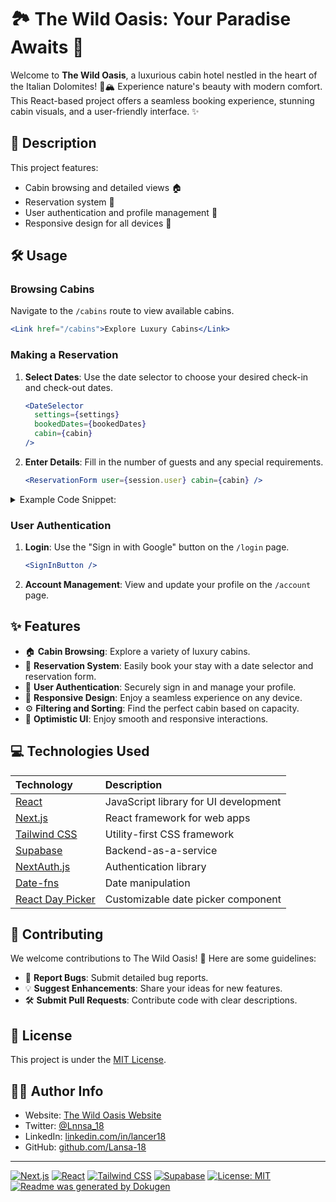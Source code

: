 # 🏞️ The Wild Oasis: Your Paradise Awaits 🌟

Welcome to **The Wild Oasis**, a luxurious cabin hotel nestled in the heart of the Italian Dolomites! 🌲🏔️ Experience nature's beauty with modern comfort. This React-based project offers a seamless booking experience, stunning cabin visuals, and a user-friendly interface. ✨

## 🚀 Description

This project features:

- Cabin browsing and detailed views 🏠
- Reservation system 📅
- User authentication and profile management 🔑
- Responsive design for all devices 📱

## 🛠️ Usage

### Browsing Cabins
Navigate to the `/cabins` route to view available cabins.

```jsx
<Link href="/cabins">Explore Luxury Cabins</Link>
```

### Making a Reservation
1.  **Select Dates**: Use the date selector to choose your desired check-in and check-out dates.

    ```jsx
    <DateSelector
      settings={settings}
      bookedDates={bookedDates}
      cabin={cabin}
    />
    ```

2.  **Enter Details**: Fill in the number of guests and any special requirements.

    ```jsx
    <ReservationForm user={session.user} cabin={cabin} />
    ```

<details>
<summary>Example Code Snippet:</summary>

```jsx
  "use client";

  import { differenceInDays } from "date-fns";
  import { useReservation } from "../_context/ReservationContext";
  import { createBooking } from "../_lib/action";
  import SubmitButton from "./SubmitButton";

  function ReservationForm({ cabin, user }) {
  const { range, resetRange } = useReservation();
  const { maxCapacity, regularPrice, discount, id } = cabin;
  const startDate = range.from;
  const endDate = range.to;
  const numNights = differenceInDays(endDate, startDate);
  const cabinPrice = numNights * (regularPrice - discount);

  // The 5 data points / values that needs to be passed as well into the formData.
  const bookingData = {
  startDate,
  endDate,
  numNights,
  cabinPrice,
  cabinId: id,
  };

  const createBookingWithData = createBooking.bind(null, bookingData);

  return (
  <div className="scale-[1.01]">
  <div className="bg-primary-800 text-primary-300 px-16 py-2 flex justify-between items-center">
  <p>Logged in as</p>

  <div className="flex gap-4 items-center">
  <img
  // Important to display google profile images
  referrerPolicy="no-referrer"
  className="h-8 rounded-full"
  src={user.image}
  alt={user.name}
  />
  <p>{user.name}</p>
  </div>
  </div>

  <form
  // action={createBookingWithData}
  action={async (formData) => {
  await createBookingWithData(formData);
  resetRange();
  }}
  className="bg-primary-900 py-10 px-16 text-lg flex gap-5 flex-col"
  >
  <div className="space-y-2">
  <label htmlFor="numGuests">How many guests?</label>
  <select
  name="numGuests"
  id="numGuests"
  className="px-5 py-3 bg-primary-200 text-primary-800 w-full shadow-sm rounded-sm"
  required
  >
  <option value="" key="">
  Select number of guests...
  </option>
  {Array.from({ length: maxCapacity }, (_, i) => i + 1).map((x) => (
  <option value={x} key={x}>
  {x} {x === 1 ? "guest" : "guests"}
  </option>
  ))}
  </select>
  </div>

  <div className="space-y-2">
  <label htmlFor="observations">
  Anything we should know about your stay?
  </label>
  <textarea
  name="observations"
  id="observations"
  className="px-5 py-3 bg-primary-200 text-primary-800 w-full shadow-sm rounded-sm"
  placeholder="Any pets, allergies, special requirements, etc.?"
  />
  </div>

  <div className="flex justify-end items-center gap-6">
  {!(startDate && endDate) ? (
  <p className="text-primary-300 text-base">
  Start by selecting dates
  </p>
  ) : (
  <SubmitButton pendingLabel="Reserving...">Reserve Now</SubmitButton>
  )}
  </div>
  </form>
  </div>
  );
  }

  export default ReservationForm;
```
</details>

### User Authentication

1.  **Login**: Use the "Sign in with Google" button on the `/login` page.
    ```jsx
    <SignInButton />
    ```
2.  **Account Management**: View and update your profile on the `/account` page.

## ✨ Features

-   🏠 **Cabin Browsing**: Explore a variety of luxury cabins.
-   📅 **Reservation System**: Easily book your stay with a date selector and reservation form.
-   🔑 **User Authentication**: Securely sign in and manage your profile.
-   📱 **Responsive Design**: Enjoy a seamless experience on any device.
-   ⚙️ **Filtering and Sorting**: Find the perfect cabin based on capacity.
-   🎨 **Optimistic UI**: Enjoy smooth and responsive interactions.

## 💻 Technologies Used

| Technology                                   | Description                           |
| :------------------------------------------- | :------------------------------------ |
| [React](https://react.dev/)                  | JavaScript library for UI development |
| [Next.js](https://nextjs.org/)               | React framework for web apps          |
| [Tailwind CSS](https://tailwindcss.com/)   | Utility-first CSS framework           |
| [Supabase](https://supabase.com/)             | Backend-as-a-service                  |
| [NextAuth.js](https://next-auth.js.org/)      | Authentication library                |
| [Date-fns](https://date-fns.org/)      | Date manipulation                |
| [React Day Picker](https://react-day-picker.js.org/)      | Customizable date picker component                |

## 🤝 Contributing

We welcome contributions to The Wild Oasis! 🌿 Here are some guidelines:

*   🐛 **Report Bugs**: Submit detailed bug reports.
*   💡 **Suggest Enhancements**: Share your ideas for new features.
*   🛠️ **Submit Pull Requests**: Contribute code with clear descriptions.

## 📜 License

This project is under the [MIT License](LICENSE).

## 🧑‍💻 Author Info

- Website: [The Wild Oasis Website](https://the-wild-oasis-website-gamma-ashen.vercel.app/)
- Twitter: [@Lnnsa_18](https://twitter.com/twitterhandle)
- LinkedIn: [linkedin.com/in/lancer18](https://linkedin.com/in/yourusername)
- GitHub: [github.com/Lansa-18](https://github.com/yourusername)

---

[![Next.js](https://img.shields.io/badge/Next.js-black?style=flat-square&logo=next.js&logoColor=white)](https://nextjs.org/)
[![React](https://img.shields.io/badge/React-blue?style=flat-square&logo=react&logoColor=white)](https://reactjs.org/)
[![Tailwind CSS](https://img.shields.io/badge/Tailwind_CSS-38B2AC?style=flat-square&logo=tailwind-css&logoColor=white)](https://tailwindcss.com/)
[![Supabase](https://img.shields.io/badge/Supabase-3ECF8E?style=flat-square&logo=supabase&logoColor=white)](https://supabase.com/)
[![License: MIT](https://img.shields.io/badge/License-MIT-yellow.svg)](https://opensource.org/licenses/MIT)
[![Readme was generated by Dokugen](https://img.shields.io/badge/Readme%20was%20generated%20by-Dokugen-brightgreen)](https://github.com/samueltuoyo15/Dokugen)
